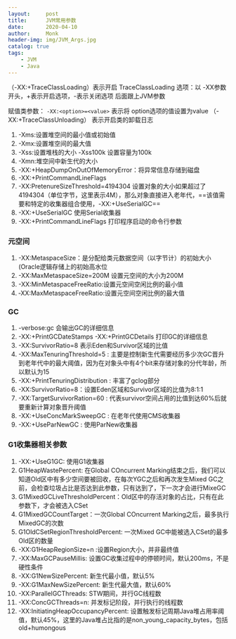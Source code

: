 ```yaml
---
layout:     post
title:      JVM常用参数
date:       2020-04-10
author:     Monk
header-img: img/JVM_Args.jpg
catalog: true
tags:
    - JVM
    - Java
---
```


（-XX:+TraceClassLoading）表示开启 TraceClassLoading 选项：以 -XX参数开头，+表示开启选项，-表示关闭选项 后面跟上JVM参数

赋值类参数： `-XX:<option>=<value>` 表示将 option选项的值设置为value
（-XX:+TraceClassUnloading） 表示开启类的卸载日志

1. -Xms:设置堆空间的最小值或初始值
2. -Xmx:设置堆空间的最大值
3. -Xss:设置堆栈的大小 -Xss100k 设置容量为100k
4. -Xmn:堆空间中新生代的大小
3. -XX:+HeapDumpOnOutOfMemoryError：将异常信息存储到磁盘
4. -XX:+PrintCommandLineFlags
5. -XX:PretenureSizeThreshold=4194304 设置对象的大小如果超过了4194304（单位字节，这里表示4M），那么对象直接进入老年代，==该值需要和特定的收集器组合使用，-XX:+UseSerialGC==
6. -XX:+UseSerialGC 使用Serial收集器
7. -XX:+PrintCommandLineFlags 打印程序启动的命令行参数

### 元空间
1. -XX:MetaspaceSize：是分配给类元数据空间（以字节计）的初始大小(Oracle逻辑存储上的初始高水位
2. -XX:MaxMetaspaceSize=200M 设置元空间的大小为200M
3. -XX:MinMetaspaceFreeRatio:设置元空间空闲比例的最小值
4. ‑XX:MaxMetaspaceFreeRatio:设置元空间空闲比例的最大值

### GC
1. -verbose:gc 会输出GC的详细信息
2. -XX:+PrintGCDateStamps -XX:+PrintGCDetails 打印GC的详细信息
3. -XX:SurvivorRatio=8 表示Eden和Survivor区域的比值
4. -XX:MaxTenuringThreshold=5 : 主要是控制新生代需要经历多少次GC晋升到老年代中的最大阈值，因为在对象头中有4个bit来存储对象的分代年龄，所以默认为15
5. -XX:+PrintTenuringDistribution : 丰富了gclog部分
6. -XX:SurvivorRatio=8：设置Eden区域和Survivor区域的比值为8:1:1
7. -XX:TargetSurvivorRation=60 : 代表survivor空间占用的比值到达60%后就要重新计算对象晋升阈值
8. -XX:+UseConcMarkSweepGC : 在老年代使用CMS收集器
9. -XX:+UseParNewGC : 使用ParNew收集器

### G1收集器相关参数
1. -XX:+UseG1GC: 使用G1收集器
2. G1HeapWastePercent: 在Global COncurrent Marking结束之后，我们可以知道Old区中有多少空间要被回收，在每次YGC之后和再次发生Mixed GC之前，会检查垃圾占比是否达到此参数，只有达到了，下一次才会进行MixeGC
3. G1MixedGCLiveThresholdPercent：Old区中的存活对象的占比，只有在此参数下，才会被选入CSet
4. G1MixedGCCountTarget：一次Global COncurrent Marking之后，最多执行MixedGC的次数
5. G1OldCSetRegionThresholdPercent: 一次Mixed GC中能被选入CSet的最多Old区的数量
6. -XX:G1HeapRegionSize=n :设置Region大小，并非最终值
7. -XX:MaxGCPauseMillis: 设置GC收集过程中的停顿时间，默认200ms，不是硬性条件
8. -XX:G1NewSizePercent: 新生代最小值，默认5%
9. -XX:G1MaxNewSizePercent: 新生代最大值，默认60%
10. -XX:ParallelGCThreads: STW期间，并行GC线程数
11. -XX:ConcGCThreads=n: 并发标记阶段，并行执行的线程数
12. -XX:InitiatingHeapOccupancyPercent: 设置触发标记周期Java堆占用率阈值，默认45%，这里的Java堆占比指的是non_young_capacity_bytes，包括old+humongous
